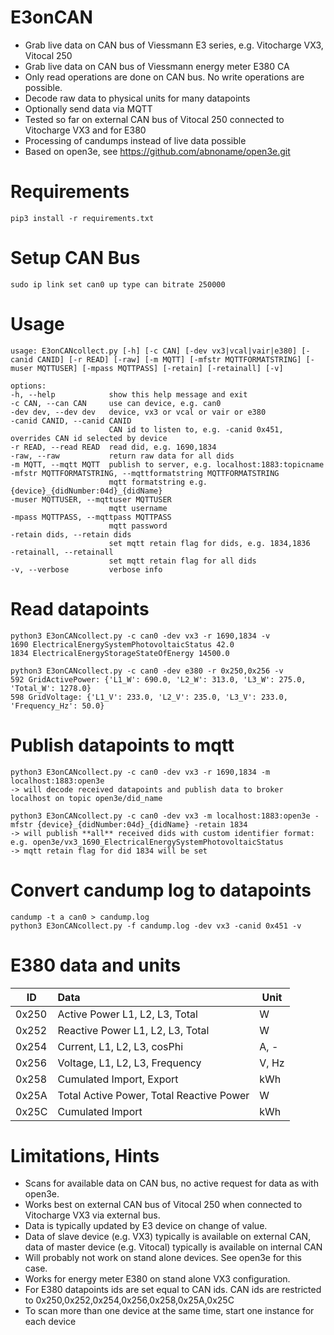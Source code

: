 # E3onCAN
* Grab live data on CAN bus of Viessmann E3 series, e.g. Vitocharge VX3, Vitocal 250
* Grab live data on CAN bus of Viessmann energy meter E380 CA
* Only read operations are done on CAN bus. No write operations are possible.
* Decode raw data to physical units for many datapoints
* Optionally send data via MQTT
* Tested so far on external CAN bus of Vitocal 250 connected to Vitocharge VX3 and for E380
* Processing of candumps instead of live data possible
* Based on open3e, see https://github.com/abnoname/open3e.git 

# Requirements
    pip3 install -r requirements.txt

# Setup CAN Bus
    sudo ip link set can0 up type can bitrate 250000

# Usage
    usage: E3onCANcollect.py [-h] [-c CAN] [-dev vx3|vcal|vair|e380] [-canid CANID] [-r READ] [-raw] [-m MQTT] [-mfstr MQTTFORMATSTRING] [-muser MQTTUSER] [-mpass MQTTPASS] [-retain] [-retainall] [-v]

    options:
    -h, --help            show this help message and exit
    -c CAN, --can CAN     use can device, e.g. can0
    -dev dev, --dev dev   device, vx3 or vcal or vair or e380
    -canid CANID, --canid CANID
                          CAN id to listen to, e.g. -canid 0x451, overrides CAN id selected by device
    -r READ, --read READ  read did, e.g. 1690,1834
    -raw, --raw           return raw data for all dids
    -m MQTT, --mqtt MQTT  publish to server, e.g. localhost:1883:topicname
    -mfstr MQTTFORMATSTRING, --mqttformatstring MQTTFORMATSTRING
                          mqtt formatstring e.g. {device}_{didNumber:04d}_{didName}
    -muser MQTTUSER, --mqttuser MQTTUSER
                          mqtt username
    -mpass MQTTPASS, --mqttpass MQTTPASS
                          mqtt password
    -retain dids, --retain dids
   	                      set mqtt retain flag for dids, e.g. 1834,1836
    -retainall, --retainall
   	                      set mqtt retain flag for all dids
    -v, --verbose         verbose info

# Read datapoints
    python3 E3onCANcollect.py -c can0 -dev vx3 -r 1690,1834 -v
    1690 ElectricalEnergySystemPhotovoltaicStatus 42.0
    1834 ElectricalEnergyStorageStateOfEnergy 14500.0
    
    python3 E3onCANcollect.py -c can0 -dev e380 -r 0x250,0x256 -v
	592 GridActivePower: {'L1_W': 690.0, 'L2_W': 313.0, 'L3_W': 275.0, 'Total_W': 1278.0}
	598 GridVoltage: {'L1_V': 233.0, 'L2_V': 235.0, 'L3_V': 233.0, 'Frequency_Hz': 50.0}
    
# Publish datapoints to mqtt
    python3 E3onCANcollect.py -c can0 -dev vx3 -r 1690,1834 -m localhost:1883:open3e
    -> will decode received datapoints and publish data to broker localhost on topic open3e/did_name

    python3 E3onCANcollect.py -c can0 -dev vx3 -m localhost:1883:open3e -mfstr {device}_{didNumber:04d}_{didName} -retain 1834
    -> will publish **all** received dids with custom identifier format: e.g. open3e/vx3_1690_ElectricalEnergySystemPhotovoltaicStatus
    -> mqtt retain flag for did 1834 will be set

# Convert candump log to datapoints
    candump -t a can0 > candump.log
    python3 E3onCANcollect.py -f candump.log -dev vx3 -canid 0x451 -v

# E380 data and units

| ID | Data| Unit |
| ------|:--- |------|
| 0x250 | Active Power L1, L2, L3, Total |  W |
| 0x252 | Reactive Power L1, L2, L3, Total | W |
| 0x254 | Current, L1, L2, L3, cosPhi | A, - |
| 0x256 | Voltage, L1, L2, L3, Frequency | V, Hz |
| 0x258 | Cumulated Import, Export | kWh |
| 0x25A | Total Active Power, Total Reactive Power | W |
| 0x25C | Cumulated Import | kWh |

# Limitations, Hints
* Scans for available data on CAN bus, no active request for data as with open3e.
* Works best on external CAN bus of Vitocal 250 when connected to Vitocharge VX3 via external bus.
* Data is typically updated by E3 device on change of value.
* Data of slave device (e.g. VX3) typically is available on external CAN, data of master device (e.g. Vitocal) typically is available on internal CAN
* Will probably not work on stand alone devices. See open3e for this case.
* Works for energy meter E380 on stand alone VX3 configuration.
* For E380 datapoints ids are set equal to CAN ids. CAN ids are restricted to 0x250,0x252,0x254,0x256,0x258,0x25A,0x25C
* To scan more than one device at the same time, start one instance for each device
